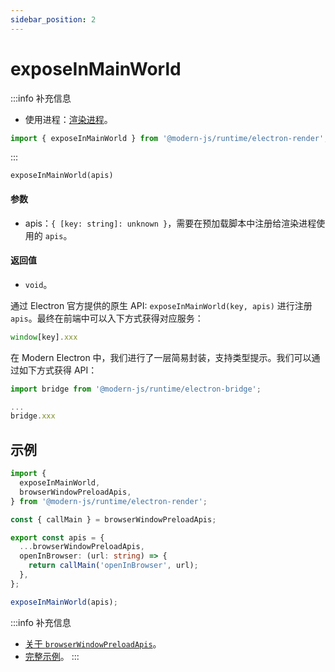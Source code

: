 ```yaml
---
sidebar_position: 2
---
```


# exposeInMainWorld

:::info 补充信息
* 使用进程：[渲染进程](/docs/guides/features/electron/basic#渲染进程)。

```ts
import { exposeInMainWorld } from '@modern-js/runtime/electron-render';
```
:::

`exposeInMainWorld(apis)`
#### 参数
- apis：`{ [key: string]: unknown }`，需要在预加载脚本中注册给渲染进程使用的 `apis`。
#### 返回值
- `void`。

通过 Electron 官方提供的原生 API: `exposeInMainWorld(key, apis)` 进行注册 `apis`。最终在前端中可以入下方式获得对应服务：

```ts
window[key].xxx
```
在 Modern Electron 中，我们进行了一层简易封装，支持类型提示。我们可以通过如下方式获得 API：

```ts title="xxx/xxx.tsx"
import bridge from '@modern-js/runtime/electron-bridge';

...
bridge.xxx
```

## 示例

```ts title="electron/preload/index.ts"
import {
  exposeInMainWorld,
  browserWindowPreloadApis,
} from '@modern-js/runtime/electron-render';

const { callMain } = browserWindowPreloadApis;

export const apis = {
  ...browserWindowPreloadApis,
  openInBrowser: (url: string) => {
    return callMain('openInBrowser', url);
  },
};

exposeInMainWorld(apis);
```

:::info 补充信息
- [关于 `browserWindowPreloadApis`](/docs/apis/module/runtime/electron/render-process/browser-window-preload-apis)。
- [完整示例](/docs/guides/features/electron/develop)。
:::
